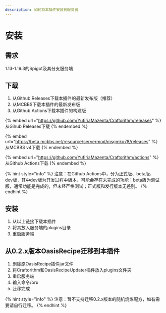 ```yaml
---
description: 如何将本插件安装到服务器
---
```


# 安装

## 需求

1.13-1.19.3的Spigot及其分支服务端

## 下载

1. 从Github Releases下载本插件的最新发布版（推荐）
2. 从MCBBS下载本插件的最新发布版
3. 从Github Actions下载本插件的构建版

{% embed url="https://github.com/YufiriaMazenta/Craftorithm/releases" %}
从Gihub Releases下载
{% endembed %}

{% embed url="https://beta.mcbbs.net/resource/servermod/msgmko78/releases" %}
从MCBBS v4下载
{% endembed %}

{% embed url="https://github.com/YufiriaMazenta/Craftorithm/actions" %}
从Github Actions下载
{% endembed %}

{% hint style="info" %}
注意：在Github Actions中，分为正式版、beta版、dev版，其中dev版为开发过程中版本，可能会存在未完成的功能；beta版为测试版，通常功能是完成的，但未经严格测试；正式版和发行版本无差别。
{% endhint %}

## 安装

1. 从以上链接下载本插件
2. 将其放入服务端的plugins目录
3. 重启服务端

## 从0.2.x版本OasisRecipe迁移到本插件

1. 删除原OasisRecipe插件jar文件
2. 将Craftorithm和OasisRecipeUpdater插件放入plugins文件夹
3. 重启服务端
4. 输入命令/oru
5. 迁移完成

{% hint style="info" %}
注意：暂不支持迁移0.2.x版本的随机烧炼配方，如有需要请自行迁移。
{% endhint %}
